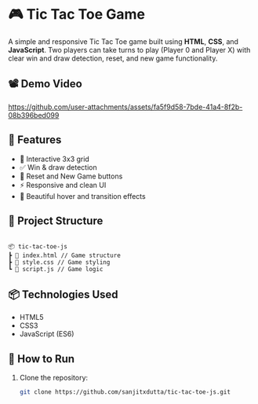# 🎮 Tic Tac Toe Game

A simple and responsive Tic Tac Toe game built using **HTML**, **CSS**, and **JavaScript**. Two players can take turns to play (Player 0 and Player X) with clear win and draw detection, reset, and new game functionality.

## 📽️ Demo Video


https://github.com/user-attachments/assets/fa5f9d58-7bde-41a4-8f2b-08b396bed099


## 🚀 Features

- 🎯 Interactive 3x3 grid
- ✅ Win & draw detection
- 🔁 Reset and New Game buttons
- ⚡ Responsive and clean UI
- 🎨 Beautiful hover and transition effects

## 📁 Project Structure

```

📦 tic-tac-toe-js
┣ 📄 index.html // Game structure
┣ 📄 style.css // Game styling
┗ 📄 script.js // Game logic

```


## 📦 Technologies Used

- HTML5
- CSS3
- JavaScript (ES6)

## 🧪 How to Run

1. Clone the repository:
   ```bash
   git clone https://github.com/sanjitxdutta/tic-tac-toe-js.git
